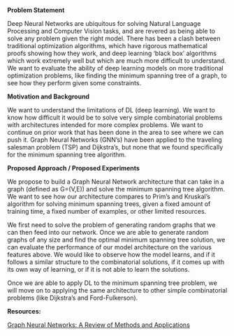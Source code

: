 <p><b>Problem Statement</b></p>
<p>Deep Neural Networks are ubiquitous for solving Natural Language Processing and Computer Vision tasks, and are revered as being able to solve any problem given the right model. There has been a clash between traditional optimization algorithms, which have rigorous mathematical proofs showing how they work, and deep learning ‘black box’ algorithms which work extremely well but which are much more difficult to understand. We want to evaluate the ability of deep learning models on more traditional optimization problems, like finding the minimum spanning tree of a graph, to see how they perform given some constraints.</p>

<p><b>Motivation and Background</b></p>
<p>We want to understand the limitations of DL (deep learning). We want to know how difficult it would be to solve very simple combinatorial problems with architectures intended for more complex problems. We want to continue on prior work that has been done in the area to see where we can push it. Graph Neural Networks (GNN’s) have been applied to the traveling salesman problem (TSP) and Dijkstra’s, but none that we found specifically for the minimum spanning tree algorithm.</p>

<p><b>Proposed Approach / Proposed Experiments</b></p>
<p>We propose to build a Graph Neural Network architecture that can take in a graph (defined as G=(V,E)) and solve the minimum spanning tree algorithm. We want to see how our architecture compares to Prim’s and Kruskal’s algorithm for solving minimum spanning trees, given a fixed amount of training time, a fixed number of examples, or other limited resources.</p>

<p>We first need to solve the problem of generating random graphs that we can then feed into our network. Once we are able to generate random graphs of any size and find the optimal minimum spanning tree solution, we can evaluate the performance of our model architecture on the various features above. We would like to observe how the model learns, and if it follows a similar structure to the combinatorial solutions, if it comes up with its own way of learning, or if it is not able to learn the solutions.</p>

<p>Once we are able to apply DL to the minimum spanning tree problem, we will move on to applying the same architecture to other simple combinatorial problems (like Dijkstra’s and Ford-Fulkerson).</p>


<p><b>Resources:</b></p>

[Graph Neural Networks: A Review of Methods and Applications](https://arxiv.org/pdf/1812.08434.pdf)

